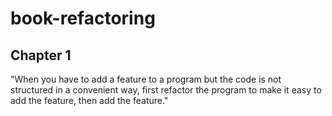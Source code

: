 # book-refactoring

## Chapter 1 
"When you have to add a feature to a program but the code is not structured in a convenient way, first refactor the program to make it easy to add the feature, then add the feature."